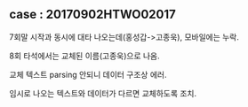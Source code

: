 ## case : 20170902HTWO02017
7회말 시작과 동시에 대타 나오는데(홍성갑->고종욱), 모바일에는 누락.

8회 타석에서는 교체된 이름(고종욱)으로 나옴.

교체 텍스트 parsing 안되니 데이터 구조상 에러.

임시로 나오는 텍스트와 데이터가 다르면 교체하도록 조치.
